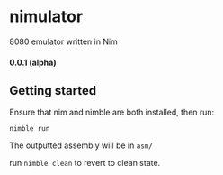 # nimulator
8080 emulator written in Nim


#### 0.0.1 (alpha)

## Getting started

Ensure that nim and nimble are both installed, then run:
```
nimble run
```

The outputted assembly will be in `asm/`

run `nimble clean` to revert to clean state.
